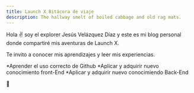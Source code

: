 ```yaml
---
title: Launch X Bitácora de viaje
description: The hallway smelt of boiled cabbage and old rag mats.
---
```


Hola ✌️  soy el explorer Jesús Velázquez Díaz y este es mi blog personal donde compartiré mis aventuras de Launch X.

Te invito a conocer mis aprendizajes y leer mis experiencias.

*Aprender el uso correcto de Github
*Aplicar y adquirir nuevo conocimiento front-End
*Aplicar y adquirir nuevo conocimiendo Back-End

🚀
